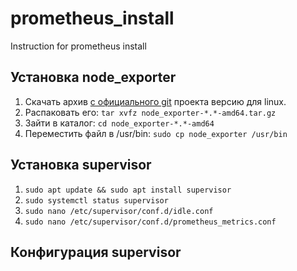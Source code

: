 # prometheus_install
Instruction for prometheus install

## Установка node_exporter

1) Скачать архив [c официального git](https://github.com/prometheus/node_exporter/releases/ "скачать prometheus") проекта версию для linux.
2) Распаковать его: ``tar xvfz node_exporter-*.*-amd64.tar.gz``
3) Зайти в каталог: ``cd node_exporter-*.*-amd64``
4) Переместить файл в /usr/bin: ``sudo cp node_exporter /usr/bin``

## Установка supervisor

1) ``sudo apt update && sudo apt install supervisor``
2) ``sudo systemctl status supervisor``
3) ``sudo nano /etc/supervisor/conf.d/idle.conf``
4) ``sudo nano /etc/supervisor/conf.d/prometheus_metrics.conf``

## Конфигурация supervisor

